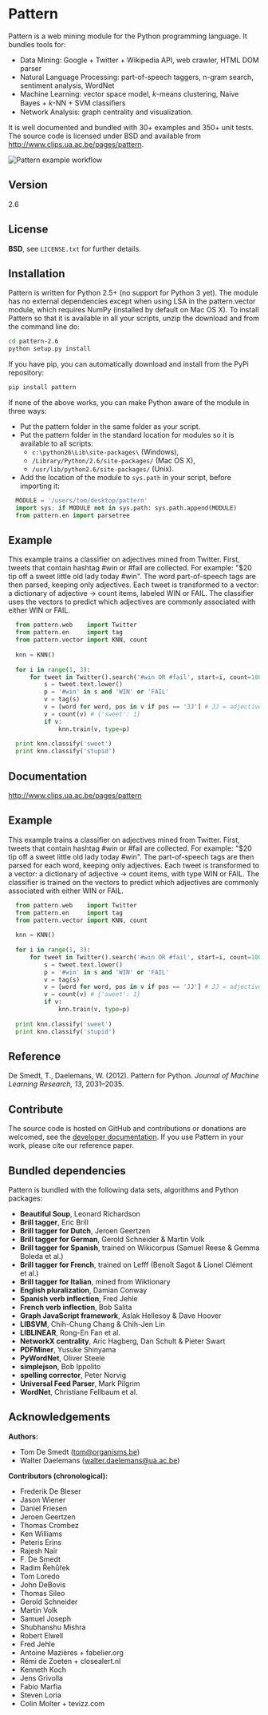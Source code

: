 Pattern
=======

Pattern is a web mining module for the Python programming language. It bundles tools for:

 * Data Mining: Google + Twitter + Wikipedia API, web crawler, HTML DOM parser
 * Natural Language Processing: part-of-speech taggers, n-gram search, sentiment analysis, WordNet
 * Machine Learning: vector space model, *k*-means clustering, Naive Bayes + *k*-NN + SVM classiﬁers
 * Network Analysis: graph centrality and visualization.

It is well documented and bundled with 30+ examples and 350+ unit tests. The source code is licensed under BSD and available from <http://www.clips.ua.ac.be/pages/pattern>.

![Pattern example workflow](http://www.clips.ua.ac.be/media/pattern_schema.gif)

Version
-------

2.6

License
-------

**BSD**, see `LICENSE.txt` for further details.

Installation
------------

Pattern is written for Python 2.5+ (no support for Python 3 yet). The module has no external dependencies except when using LSA in the pattern.vector module, which requires NumPy (installed by default on Mac OS X). To install Pattern so that it is available in all your scripts, unzip the download and from the command line do:
```bash
cd pattern-2.6
python setup.py install
```

If you have pip, you can automatically download and install from the PyPi repository:
```bash
pip install pattern
```

If none of the above works, you can make Python aware of the module in three ways:
- Put the pattern folder in the same folder as your script.
- Put the pattern folder in the standard location for modules so it is available to all scripts:
  * `c:\python26\Lib\site-packages\` (Windows),
  * `/Library/Python/2.6/site-packages/` (Mac OS X),
  * `/usr/lib/python2.6/site-packages/` (Unix).
- Add the location of the module to `sys.path` in your script, before importing it:

```python
  MODULE = '/users/tom/desktop/pattern'
  import sys; if MODULE not in sys.path: sys.path.append(MODULE)
  from pattern.en import parsetree
```

Example
-------

This example trains a classifier on adjectives mined from Twitter. First, tweets that contain hashtag #win or #fail are collected. For example: "$20 tip off a sweet little old lady today #win". The word part-of-speech tags are then parsed, keeping only adjectives. Each tweet is transformed to a vector: a dictionary of adjective → count items, labeled WIN or FAIL. The classifier uses the vectors to predict which adjectives are commonly associated with either WIN or FAIL.

```python
  from pattern.web    import Twitter
  from pattern.en     import tag
  from pattern.vector import KNN, count
  
  knn = KNN()
  
  for i in range(1, 3):
      for tweet in Twitter().search('#win OR #fail', start=i, count=100):
          s = tweet.text.lower()
          p = '#win' in s and 'WIN' or 'FAIL'
          v = tag(s)
          v = [word for word, pos in v if pos == 'JJ'] # JJ = adjective
          v = count(v) # {'sweet': 1}
          if v:
              knn.train(v, type=p)
  
  print knn.classify('sweet')
  print knn.classify('stupid')
```

Documentation
-------------

<http://www.clips.ua.ac.be/pages/pattern>

Example
-------

This example trains a classifier on adjectives mined from Twitter. First, tweets that contain hashtag #win or #fail are collected. For example: "$20 tip off a sweet little old lady today #win". The part-of-speech tags are then parsed for each word, keeping only adjectives. Each tweet is transformed to a vector: a dictionary of adjective → count items, with type WIN or FAIL. The classifier is trained on the vectors to predict which adjectives are commonly associated with either WIN or FAIL.

```python
  from pattern.web    import Twitter
  from pattern.en     import tag
  from pattern.vector import KNN, count
  
  knn = KNN()
  
  for i in range(1, 3):
      for tweet in Twitter().search('#win OR #fail', start=i, count=100):
          s = tweet.text.lower()
          p = '#win' in s and 'WIN' or 'FAIL'
          v = tag(s)
          v = [word for word, pos in v if pos == 'JJ'] # JJ = adjective
          v = count(v) # {'sweet': 1}
          if v:
              knn.train(v, type=p)
  
  print knn.classify('sweet')
  print knn.classify('stupid')
```

Reference
---------

De Smedt, T., Daelemans, W. (2012). Pattern for Python. *Journal of Machine Learning Research, 13*, 2031–2035.

Contribute
----------

The source code is hosted on GitHub and contributions or donations are welcomed, see the [developer documentation](http://www.clips.ua.ac.be/pages/pattern#contribute). If you use Pattern in your work, please cite our reference paper.

Bundled dependencies
--------------------

Pattern is bundled with the following data sets, algorithms and Python packages:

- **Beautiful Soup**, Leonard Richardson
- **Brill tagger**, Eric Brill
- **Brill tagger for Dutch**, Jeroen Geertzen
- **Brill tagger for German**, Gerold Schneider & Martin Volk
- **Brill tagger for Spanish**, trained on Wikicorpus (Samuel Reese & Gemma Boleda et al.)
- **Brill tagger for French**, trained on Lefff (Benoît Sagot & Lionel Clément et al.)
- **Brill tagger for Italian**, mined from Wiktionary
- **English pluralization**, Damian Conway
- **Spanish verb inflection**, Fred Jehle
- **French verb inflection**, Bob Salita
- **Graph JavaScript framework**, Aslak Hellesoy & Dave Hoover
- **LIBSVM**, Chih-Chung Chang & Chih-Jen Lin
- **LIBLINEAR**, Rong-En Fan et al.
- **NetworkX centrality**, Aric Hagberg, Dan Schult & Pieter Swart
- **PDFMiner**, Yusuke Shinyama
- **PyWordNet**, Oliver Steele
- **simplejson**, Bob Ippolito
- **spelling corrector**, Peter Norvig
- **Universal Feed Parser**, Mark Pilgrim
- **WordNet**, Christiane Fellbaum et al.

Acknowledgements
----------------

**Authors:**

- Tom De Smedt (tom@organisms.be)
- Walter Daelemans (walter.daelemans@ua.ac.be)

**Contributors (chronological):**

- Frederik De Bleser
- Jason Wiener
- Daniel Friesen
- Jeroen Geertzen
- Thomas Crombez
- Ken Williams
- Peteris Erins
- Rajesh Nair
- F. De Smedt
- Radim Řehůřek
- Tom Loredo
- John DeBovis
- Thomas Sileo
- Gerold Schneider
- Martin Volk
- Samuel Joseph
- Shubhanshu Mishra
- Robert Elwell
- Fred Jehle
- Antoine Mazières + fabelier.org
- Rémi de Zoeten + closealert.nl
- Kenneth Koch
- Jens Grivolla
- Fabio Marfia
- Steven Loria
- Colin Molter + tevizz.com